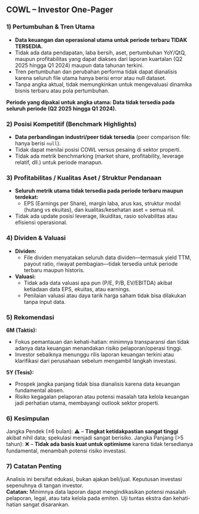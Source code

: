 ## COWL – Investor One-Pager

### 1) Pertumbuhan & Tren Utama
- **Data keuangan dan operasional utama untuk periode terbaru TIDAK TERSEDIA.**
- Tidak ada data pendapatan, laba bersih, aset, pertumbuhan YoY/QtQ, maupun profitabilitas yang dapat diakses dari laporan kuartalan (Q2 2025 hingga Q1 2024) maupun data tahunan terkini.
- Tren pertumbuhan dan perubahan performa tidak dapat dianalisis karena seluruh file utama hanya berisi error atau null dataset.
- Tanpa angka aktual, tidak memungkinkan untuk mengevaluasi dinamika bisnis terbaru atau pola pertumbuhan.
  
**Periode yang dipakai untuk angka utama: Data tidak tersedia pada seluruh periode (Q2 2025 hingga Q1 2024).**

### 2) Posisi Kompetitif (Benchmark Highlights)
- **Data perbandingan industri/peer tidak tersedia** (peer comparison file: hanya berisi `null`).
- Tidak dapat menilai posisi COWL versus pesaing di sektor properti.
- Tidak ada metrik benchmarking (market share, profitability, leverage relatif, dll.) untuk periode manapun.

### 3) Profitabilitas / Kualitas Aset / Struktur Pendanaan
- **Seluruh metrik utama tidak tersedia pada periode terbaru maupun terdekat:** 
  - EPS (Earnings per Share), margin laba, arus kas, struktur modal (hutang vs ekuitas), dan kualitas/kesehatan aset = semua nil.
- Tidak ada update posisi leverage, likuiditas, rasio solvabilitas atau efisiensi operasional.

### 4) Dividen & Valuasi
- **Dividen:**  
  - File dividen menyatakan seluruh data dividen—termasuk yield TTM, payout ratio, riwayat pembagian—tidak tersedia untuk periode terbaru maupun historis.
- **Valuasi:**
  - Tidak ada data valuasi apa pun (P/E, P/B, EV/EBITDA) akibat ketiadaan data EPS, ekuitas, atau earnings.
  - Penilaian valuasi atau daya tarik harga saham tidak bisa dilakukan tanpa input data.

### 5) Rekomendasi
**6M (Taktis):**
- Fokus pemantauan dan kehati-hatian: minimnya transparansi dan tidak adanya data keuangan menandakan risiko pelaporan/operasi tinggi.
- Investor sebaiknya menunggu rilis laporan keuangan terkini atau klarifikasi dari perusahaan sebelum mengambil langkah investasi.

**5Y (Tesis):**
- Prospek jangka panjang tidak bisa dianalisis karena data keuangan fundamental absen.
- Risiko kegagalan pelaporan atau potensi masalah tata kelola keuangan jadi perhatian utama, membayangi outlook sektor properti.

### 6) Kesimpulan
Jangka Pendek (≤6 bulan): ⚠️ – **Tingkat ketidakpastian sangat tinggi** akibat nihil data; spekulasi menjadi sangat berisiko.
Jangka Panjang (>5 tahun): ❌ – **Tidak ada basis kuat untuk optimisme** karena tidak tersedianya fundamental, menambah potensi risiko investasi.

### 7) Catatan Penting
Analisis ini bersifat edukasi, bukan ajakan beli/jual. Keputusan investasi sepenuhnya di tangan investor.  
**Catatan:** Minimnya data laporan dapat mengindikasikan potensi masalah pelaporan, legal, atau tata kelola pada emiten. Uji tuntas ekstra dan kehati-hatian sangat disarankan.